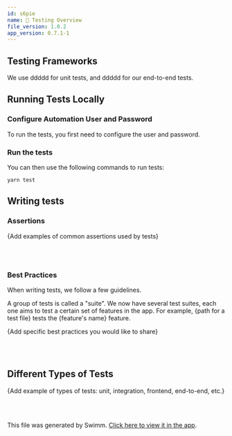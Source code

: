 ```yaml
---
id: s6pie
name: 🔨 Testing Overview
file_version: 1.0.2
app_version: 0.7.1-1
---
```


## Testing Frameworks

We use ddddd for unit tests, and ddddd for our end-to-end tests.

## Running Tests Locally

### Configure Automation User and Password

To run the tests, you first need to configure the user and password.

### Run the tests

You can then use the following commands to run tests:

`yarn test`

## Writing tests

### Assertions

{Add examples of common assertions used by tests}

<br/>



<br/>

### Best Practices

When writing tests, we follow a few guidelines.

A group of tests is called a "suite". We now have several test suites, each one aims to test a certain set of features in the app. For example, {path for a test file} tests the {feature's name} feature.

{Add specific best practices you would like to share}

<br/>



<br/>

## Different Types of Tests

{Add example of types of tests: unit, integration, frontend, end-to-end, etc.}

<br/>



<br/>

This file was generated by Swimm. [Click here to view it in the app](http://localhost:5000/repos/Z2l0aHViJTNBJTNBc3Rva2Utd2VhdGhlciUzQSUzQUFkZGllQ29oZW4=/docs/s6pie).